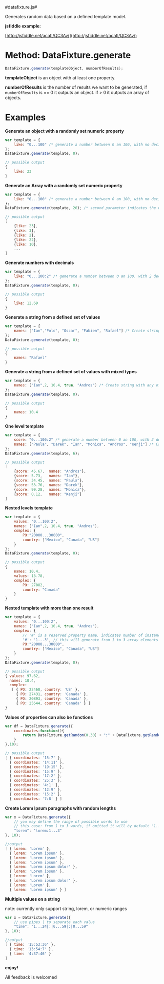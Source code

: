 #datafixture.js#

Generates random data based on a defined template model.

**jsfiddle example:**

[http://jsfiddle.net/acatl/QC3Av/](http://jsfiddle.net/acatl/QC3Av/)

# Method: DataFixture.generate

```js
DataFixture.generate(templateObject, numberOfResults);
````

**templateObject**
is an object with at least one property.

**numberOfResults**
is the number of results we want to be generated, if `numberOfResults` is == 0 it outputs an object. if > 0 it outputs an array of objects.

# Examples

**Generate an object with a randomly set numeric property**

```js
var template = {
	like: "0...100" /* generate a number between 0 an 100, with no decimals */
};
DataFixture.generate(template, 0);

// possible output
{
	like: 23
}

```

**Generate an Array with a randomly set numeric property**

```js
var template = {
	like: "0...100" /* generate a number between 0 an 100, with no decimals */
};
DataFixture.generate(template, 20); /* second parameter indicates the number of elements */

// possible output
[
	{like: 23},
	{like: 3},
	{like: 2},
	{like: 22},
	{like: 10},
	...
]

```


**Generate numbers with decimals**

```js
var template = {
	like: "0...100:2" /* generate a number between 0 an 100, with 2 decimals */
};
DataFixture.generate(template, 0);

// possible output
{
	like: 12.69
}

```

**Generate a string from a defined set of values**

```js
var template = {
	names: ["Ian","Polo", "Oscar", "Fabien", "Rafael"] /* Create string with any of the values from the array */
};
DataFixture.generate(template, 0);

// possible output
{
	names: "Rafael"
}

```

**Generate a string from a defined set of values with mixed types**

```js
var template = {
	names: ["Ian",2, 10.4, true, "Andros"] /* Create string with any of the values from the array */
};
DataFixture.generate(template, 0);

// possible output
{
	names: 10.4
}

```

**One level template**

```js
var template = {
	score: "0...100:2" /* generate a number between 0 an 100, with 2 decimals */
	names: ["Paula", "Darek", "Ian", "Monica", "Andros", "Kenji"] /* Create string with any of the values from the array */
};
DataFixture.generate(template, 6);

// possible output
[
	{score: 45.67,	names: "Andros"},
	{score: 5.73,	names: "Ian"},
	{score: 34.45,	names: "Paula"},
	{score: 53.76,	names: "Darek"},
	{score: 99.28,	names: "Monica"},
	{score: 0.12,	names: "Kenji"}
]

```


**Nested levels template**

```js
var template = {
	values: "0...100:2", 
	names: ["Ian",2, 10.4, true, "Andros"], 
	complex: {
		PO:"20000...30000",
		country: ["Mexico", "Canada", "US"]
	}
};
DataFixture.generate(template, 0);

// possible output
{
	names: 10.4,
	values: 13.78,
	complex: {
		PO: 27882,
		country: "Canada"
	}
}

```

**Nested template with more than one result**

```js
var template = {
	values: "0...100:2", 
	names: ["Ian",2, 10.4, true, "Andros"], 
	complex: {
        // '#' is a reserved property name, indicates number of instances
		'#': '1...3', // this will generate from 1 to 3 array elements
		PO:"20000...30000",
		country: ["Mexico", "Canada", "US"]
	}
};
DataFixture.generate(template, 0);

// possible output
{ values: 97.62,
  names: 10.4,
  complex: 
   [ { PO: 22468, country: 'US' },
     { PO: 27431, country: 'Canada' },
     { PO: 20893, country: 'Canada' },
     { PO: 25644, country: 'Canada' } ] 
}

```

**Values of properties can also be functions**

```js
var df = DataFixture.generate({
	coordinates:function(){
		return DataFixture.getRandom(0,30) + ":" + DataFixture.getRandom(0,15);
	}
},10);

// possible output
[ { coordinates: '15:7' },
  { coordinates: '14:11' },
  { coordinates: '19:15' },
  { coordinates: '15:9' },
  { coordinates: '17:2' },
  { coordinates: '25:3' },
  { coordinates: '4:1' },
  { coordinates: '12:9' },
  { coordinates: '15:2' },
  { coordinates: '7:8' } ]
```
**Create Lorem Ipsum paragraphs with random lengths**

```js
var x = DataFixture.generate({
	// you may define the range of possible words to use
	// this case: from 1 to 3 words, if omitted it will by default "1...10"
	"lorem": "lorem:1...3"
}, 10);

//output
[ { lorem: 'Lorem' },
  { lorem: 'Lorem ipsum' },
  { lorem: 'Lorem ipsum' },
  { lorem: 'Lorem ipsum' },
  { lorem: 'Lorem ipsum dolor' },
  { lorem: 'Lorem ipsum' },
  { lorem: 'Lorem' },
  { lorem: 'Lorem ipsum dolor' },
  { lorem: 'Lorem' },
  { lorem: 'Lorem ipsum' } ]
```


**Multiple values on a string**

note: currently only support string, lorem, or numeric ranges

```js
var x = DataFixture.generate({
    // use pipes | to separate each value
    "time": "1...24|:|0...59|:|0...59"
}, 10);

//output
[ { time: '15:53:36' },
  { time: '13:54:7' },
  { time: '4:37:46' }
]
```

**enjoy!**

All feedback is welcomed




